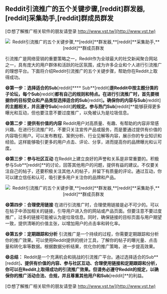 ## **Reddit引流推广的五个关键步骤,**[reddit]**群发器,**[reddit]**采集助手,**[reddit]**群成员群发**

[😍想了解推广相关软件的朋友请登录 http://www.vst.tw](http://www.vst.tw)

 <center><img src="https://vst.tw/MP4/tuiguang/png/5.png" alt="Reddit引流推广的五个关键步骤,**[reddit]**群发器,**[reddit]**采集助手,**[reddit]**群成员群发"></center>

引流推广是网络营销的重要策略之一，Reddit作为全球最大的社交新闻聚合网站之一，具有庞大的用户群体和活跃的社区氛围，成为许多企业和个人进行引流推广的理想平台。下面将介绍Reddit引流推广的五个关键步骤，帮助你在Reddit上取得成功。

**😄第一步：选择适合的Sub**[reddit]****
Sub**[reddit]**是Reddit中按主题分类的子论坛，每个Sub**[reddit]**都有自己的规则和特点。在进行引流推广时，首先要根据你的目标受众和产品类型选择适合的Sub**[reddit]**。确保你的内容与Sub**[reddit]**的主题相关，并且遵守Sub**[reddit]**的规定。参与热门Sub**[reddit]**能够获得更多曝光和互动，但也要注意不要过度推广，以免被认为是垃圾信息。

**😄第二步：提供有价值的内容**
Reddit用户对高质量、有趣、有帮助的内容非常感兴趣。在进行引流推广时，不要只关注宣传产品或服务，而是要通过提供有价值的内容吸引用户。可以发布教程、案例分析、行业见解等内容，展示你的专业知识和经验。这样能够吸引更多的用户点击、评论、分享，进而提高你的品牌曝光和认可度。

**😄第三步：参与社区互动**
在Reddit上建立良好的声誉和关系是非常重要的。积极参与Sub**[reddit]**的讨论，回答其他用户的问题，提供有益的建议。不仅要关注自己的帖子，还要积极关注其他人的帖子，并留下有质量的评论。通过互动，你可以建立信任和认可，吸引更多用户关注你的品牌和产品。

 <center><img src="https://vst.tw/MP4/tuiguang/png/5.png" alt="Reddit引流推广的五个关键步骤,**[reddit]**群发器,**[reddit]**采集助手,**[reddit]**群成员群发"></center>

**😄第四步：合理使用链接**
在进行引流推广时，合理使用链接是必不可少的。可以在帖子中添加相关的链接，引导用户进入你的网站或产品页面。但要注意不要过度推广，过多的链接可能被认为是垃圾信息。同时，确保链接的目标页面与用户期望一致，提供清晰的价值主张，以增加用户的点击率和转化率。

**😄第五步：定期跟踪和分析**
引流推广是一个持续的过程，你需要定期跟踪和分析你的推广效果。可以使用Reddit提供的统计工具，了解你的帖子的曝光量、点击量和转化率等数据。根据数据分析结果，优化你的推广策略，进一步提高效果。

**😄总结：**
Reddit是一个充满机会和挑战的引流推广平台。通过选择适合的Sub**[reddit]**、提供有价值的内容、参与社区互动、合理使用链接和定期跟踪和分析，你可以在Reddit上取得成功的引流推广效果。但请务必遵守Reddit的规定，以确保你的推广活动合法、合规，并且尊重其他用户和Sub**[reddit]**的利益。

[😍想了解推广相关软件的朋友请登录 http://www.vst.tw](http://www.vst.tw)



